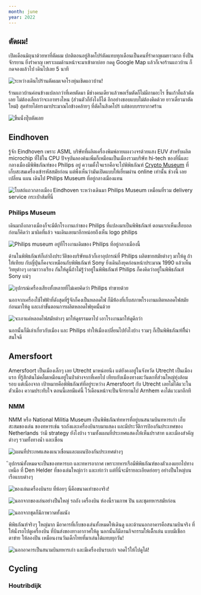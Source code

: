 ```yaml
---
month: june
year: 2022
---
```


## ตัดผม!

เปิดเดือนมิถุนาด้วยหาที่ตัดผม ปกติตอนอยู่สิงคโปร์ตัดแทบทุกเดือนเป็นคนที่รำคาญผมยาวมาก ยิ่งปั่นจักรยาน
ยิ่งรำคาญ เพราะผมด้านหน้าจะมาเข้าตาบ่อย กดดู Google Map แล้วก็เจอร้านแถวบ้าน ก็กดจองแล้วไป
เดินไปเลย 5 นาที

![ระหว่างเดินไปร้านตัดผมเจอโรงหุ่นเชิดแถวบ้าน!](marionetten-theater.jpg)

ร้านแถวบ้านค่อนข้างแปลกกว่าที่เคยตัดมา มีช่างคนเดียวแล้วพอเริ่มตัดก็ไม่มีถามอะไร ขึ้นเก้าอี้แล้วตัดเลย
ไม่ต้องเลือกว่าจะเอาทรงไหน (ส่วนตัวก็ยังไงก็ได้ อีกอย่างชอบแบบไม่ต้องคิดด้วย ยาวเดี๋ยวมาตัดใหม่)
สุดท้ายได้ทรงมาประมาณไถข้างคล้ายๆ ที่ตัดในสิงคโปร์ แต่ชอบบรรยากาศร้าน

![ขึ้นนั่งปุ๊บตัดเลย](barber.jpg)

## Eindhoven

รู้จัก Eindhoven เพราะ ASML บริษัทที่ผลิตเครื่องพิมพ์ลายแผงวงจรด้วยแสง EUV สำหรับผลิต microchip
ที่ใช้ใน CPU ปัจจุบันลองค้นเพิ่มก็เหมือนเป็นเมืองรวมบริษัท hi-tech ของที่นี่และ กลางเมืองมีพิพิธภัณฑ์ของ
Philips อยู่ ความตั้งใจแรกคือจะไปพิพิธภัณฑ์ [Crypto Museum](https://www.cryptomuseum.com/)
ที่เก็บสะสมเครื่องเข้ารหัสสมัยก่อน แต่พึ่งเห็นว่ามันเปิดแบบให้เยี่ยมผ่าน online เท่านั้น ช่วงนี้ เลยเปลี่ยน
แผน เดินไป Philips Museum ที่อยู่กลางเมืองแทน

![โบสถ์แถวกลางเมือง Eindhoven ระหว่างเดินมา Philips Museum เหมือนที่รวม [delivery service กระเป๋าส้ม](https://www.thuisbezorgd.nl/en)ที่นี่](stcatherinechurch.png)

### Philips Museum

เดินมาถึงกลางเมืองก็จะมีตึกโรงงานเก่าของ Philips ที่แปลงมาเป็นพิพิธภัณฑ์ ตอนแรกเห็นเสื้อบอลก่อนก็คิดว่า
มาผิดที่แล้ว จนเดินเลยมาอีกหน่อยถึงเห็น logo philips

![Philips museum อยู่ที่โรงงานเดิมของ Philips ที่อยู่กลางเมืองนี้](philips-museum.png)

ด้านในพิพิธภัณฑ์ก็เล่าถึงประวัติของบริษัทแล้วก็เอาอุปกรณ์ที่ Philips ผลิตขายสมัยต่างๆ มาให้ดู ถ้าให้เทียบ
กับญี่ปุ่นก็คงจะเหมือนกับพิพิธภัณฑ์ Sony ยิ่งเดินถึงยุคก่อนหน้าประมาณ 1990 แล้วเห็นวิทยุต่างๆ เอามาวางเรียง
กันให้ดูนี่ถ้าไม่รู้ว่าอยู่ในพิพิธภัณฑ์ Philips ก็คงคิดว่าอยู่ในพิพิธภัณฑ์ Sony แน่ๆ

![อุปกรณ์เครื่องเสียงทั้งหลายที่ไม่เคยคิดว่า Philips ทำขายด้วย](audiophiles.png)

นอกจากเครื่องใช้ไฟฟ้าที่ดังสุดที่รู้จักก็คงเป็นหลอดไฟ ก็มีห้้องที่เก็บสภาพโรงงานผลิตหลอดไฟสมัยก่อนมาให้ดู
และเล่าขั้นตอนการผลิตหลอดไฟยุคนั้นด้วย

![จะเอาแค่หลอดไฟสมัยต่างๆ มาให้ดูธรรมดาไป เอาโรงงานมาให้ดูดีกว่า](lightbulb-factory.png)

นอกนั้นก็มีเล่าเกี่ยวกับเมือง และ Philips ทำให้เมืองเปลี่ยนไปยังไงบ้าง รวมๆ ก็เป็นพิพิธภัณฑ์ทีี่น่าสนใจดี

## Amersfoort

Amersfoort เป็นเมืองเล็กๆ เลย Utrecht มาหน่อยนึง แต่ยังคงอยู่ในจังหวัด Utrecht เป็นเมืองแรก
ที่รู้สึกต้นไม่คลึ้มเหมือนอยู่ในป่าต่างจากที่เคยไป เทียบกับเมืองทางตะวันตกที่ส่วนใหญ่ทุ่งล้อมรอบ แต่เนื่องจาก
เป้าหมายคือพิพิธภัณฑ์ที่อยู่ระหว่าง Amersfoort กับ Utrecht เลยไม่ได้แวะในตัวเมือง ความประทับใจ
ตอนนี้เลยมีแค่นี้ ไว้เดือนหน้าจะปั่นจักรยานไป Arnhem คงได้แวะมาอีกที

### NMM

NMM หรือ National Militia Museum เป็นพิพิธภัณฑ์ทหารที่อยู่บนสนามบินทหารเก่า เก็บสะสมของเล่น
ของทหารเช่น รถถังและเครื่องบินรบมาแสดง และมีประวัติการป้องกันประเทศของ Netherlands ว่ามี
strategy ยังไงบ้าง รวมทั้งแผนที่ประเทศแสดงให้เห็นปราสาท และเมืองสำคัญต่างๆ รวมทั้งทางน้ำ
และเขื่อน

![แผนที่ประเทศแสดงแนวเขื่อนและแผนป้องกันประเทศต่างๆ](map-room.png)

ิอุปกรณ์ทั้งหมดจะเป็นของทหารบก และทหารอากาศ เพราะทหารเรือมีพิพิธภัณฑ์ของตัวเองแยกไปทางเหนือ
ที่ Den Helder ที่ของเล่นใหญ่กว่า และเท่กว่า แต่ที่นี่จะมีรายละเอียดย่อยๆ อย่างปืนใหญ่บนเรือแบบต่างๆ

![ของเล่นเครื่องบินรบ ที่ห้อยๆ นี่คือขนาดเท่าของจริง!](fighter-jets.png)

![นอกจากของเล่นอย่างปืนใหญ่ รถถัง เครื่องบิน ห้องนี้รวมภาพ ปิน และชุดทหารสมัยก่อน](uniforms.png)

![นอกจากชุดก็มีภาพวาดทั้งผนัง](generals.png)

พิพิธภัณฑ์จริงๆ ใหญ่มาก มีอาคารที่เก็บของเล่นทั้งหมดให้เดินดู และด้านนอกอาคารคือสนามบินจริง
ที่ให้นั่งรถไปดูเครื่องบิน ที่บินส่งของทางอากาศให้ดู นอกนั้นก็มีลานกิจกรรมให้เด็็กเล่น แบบมีเชือกตาข่าย
ให้ลองปีน เหมือนงานวันเด็กไทยที่มาเล่นได้แทบทุกวัน!

![นอกอาคารเป็นสนามบินทหารเก่า และมีเครื่องบินรบเก่า จอดไว้ให้ไปดูได้!](airfield.png)

## Cycling

### Houtribdijk
